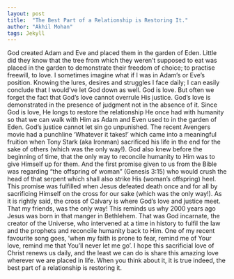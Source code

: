 ```yaml
---
layout: post
title:  "The Best Part of a Relationship is Restoring It."
author: "Akhil Mohan"
tags: Jekyll
---
```

God created Adam and Eve and placed them in the garden of Eden. Little did they know that the tree from which they weren’t supposed to eat was placed in the garden to demonstrate their freedom of choice; to practise freewill, to love. I sometimes imagine what if I was in Adam’s or Eve’s position. Knowing the lures, desires and struggles I face daily; I can easily conclude that I would’ve let God down as well. 
God is love. But often we forget the fact that God’s love cannot overrule His justice. God’s love is demonstrated in the presence of judgment not in the absence of it. Since God is love, He longs to restore the relationship He once had with humanity so that we can walk with Him as Adam and Even used to in the garden of Eden. God’s justice cannot let sin go unpunished. The recent Avengers movie had a punchline ‘Whatever it takes!’ which came into a meaningful fruition when Tony Stark (aka Ironman) sacrificed his life in the end for the sake of others (which was the only way!). 
God also knew before the beginning of time, that the only way to reconcile humanity to Him was to give Himself up for them. And the first promise given to us from the Bible was regarding “the offspring of woman” (Genesis 3:15) who would crush the head of that serpent which shall also strike His (woman’s offspring) heel. This promise was fulfilled when Jesus defeated death once and for all by sacrificing Himself on the cross for our sake (which was the only way!). As it is rightly said, the cross of Calvary is where God’s love and justice meet. That my friends, was the only way! 
This reminds us why 2000 years ago Jesus was born in that manger in Bethlehem. That was God incarnate, the creator of the Universe, who intervened at a time in history to fulfil the law and the prophets and reconcile humanity back to Him. One of my recent favourite song goes, ‘when my faith is prone to fear, remind me of Your love, remind me that You’ll never let me go’. I hope this sacrificial love of Christ renews us daily, and the least we can do is share this amazing love wherever we are placed in life. 
When you think about it, it is true indeed, the best part of a relationship is restoring it.
